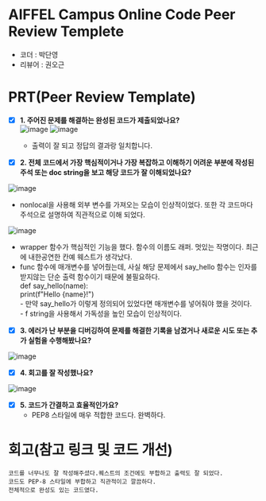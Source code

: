 # AIFFEL Campus Online Code Peer Review Templete
- 코더 : 박단영
- 리뷰어 : 권오근


# PRT(Peer Review Template)
- [X]  **1. 주어진 문제를 해결하는 완성된 코드가 제출되었나요?**  
![image](https://github.com/user-attachments/assets/4d318708-1bed-43eb-8301-f7a726c99df2)
![image](https://github.com/user-attachments/assets/45629879-2909-4dd4-a695-08e103808481)


    - 출력이 잘 되고 정답의 결과랑 일치합니다.
    
- [X]  **2. 전체 코드에서 가장 핵심적이거나 가장 복잡하고 이해하기 어려운 부분에 작성된 
주석 또는 doc string을 보고 해당 코드가 잘 이해되었나요?**

![image](https://github.com/user-attachments/assets/be33e693-5333-496a-9b1e-bb7f3425fc75)


   - nonlocal을 사용해 외부 변수를 가져오는 모습이 인상적이었다. 또한 각 코드마다 주석으로 설명하여 직관적으로 이해 되었다.

![image](https://github.com/user-attachments/assets/b4c64e31-5c1e-45c4-b4a9-cd2349c786f5)

   - wrapper 함수가 핵심적인 기능을 했다. 함수의 이름도 래퍼. 멋있는 작명이다. 최근에 내한공연한 칸예 웨스트가 생각났다.
   - func 함수에 매개변수를 넣어줬는데, 사실 해당 문제에서 say_hello 함수는 인자를 받지않는 단순 출력 함수이기 때문에 불필요하다.  
   def say_hello(name):  
    print(f"Hello {name}!")  
    - 만약 say_hello가 이렇게 정의되어 있었다면 매개변수를 넣어줘야 했을 것이다.  
    - f string을 사용해서 가독성을 높인 모습이 인상적이다.
        
- [X]  **3. 에러가 난 부분을 디버깅하여 문제를 해결한 기록을 남겼거나
새로운 시도 또는 추가 실험을 수행해봤나요?**

  ![image](https://github.com/user-attachments/assets/4cd652a3-175c-4a5a-a276-f4260053081f)

        
- [X]  **4. 회고를 잘 작성했나요?**

![image](https://github.com/user-attachments/assets/0996b47d-bb71-47ee-91d9-965b993e449e)

        
- [X]  **5. 코드가 간결하고 효율적인가요?**
    - PEP8 스타일에 매우 적합한 코드다. 완벽하다.


# 회고(참고 링크 및 코드 개선)
```
코드를 너무나도 잘 작성해주셨다.퀘스트의 조건에도 부합하고 출력도 잘 되었다.
코드도 PEP-8 스타일에 부합하고 직관적이고 깔끔하다.
전체적으로 완성도 있는 코드였다.
```
